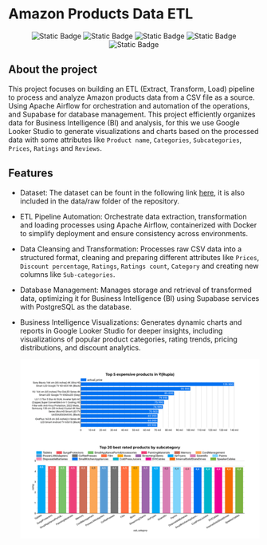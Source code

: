 <a id="readme-top"></a>
# Amazon Products Data ETL

<div align="center">
  
  ![Static Badge](https://img.shields.io/badge/v3.12.3-blue?label=Python)
  ![Static Badge](https://img.shields.io/badge/v2.10.2-red?label=Apache-Airflow)
  ![Static Badge](https://img.shields.io/badge/v2.2.3-purple?label=Pandas)
  ![Static Badge](https://img.shields.io/badge/v27.2.0-darkblue?label=Docker)
  ![Static Badge](https://img.shields.io/badge/Google%20Looker%20Studio-white)




</div>

## About the project
This project focuses on building an ETL (Extract, Transform, Load) pipeline to process and analyze Amazon products data from a CSV file as a source. Using Apache Airflow for orchestration and automation of the operations, and Supabase for database management. This project efficiently organizes data for Business Intelligence (BI) and analysis, for this we use Google Looker Studio to generate visualizations and charts based on the processed data with some attributes like `Product name`, `Categories`, `Subcategories`, `Prices`, `Ratings` and `Reviews`.

## Features
- Dataset: The dataset can be fount in the following link [here](https://www.kaggle.com/datasets/karkavelrajaj/amazon-sales-dataset), it is also included in the data/raw folder of the repository.
- ETL Pipeline Automation: Orchestrate data extraction, transformation and loading processes using Apache Airflow, containerized with Docker to simplify deployment and ensure consistency across environments.
- Data Cleansing and Transformation: Processes raw CSV data into a structured format, cleaning and preparing different attributes like `Prices`, `Discount percentage`, `Ratings`, `Ratings count`, `Category` and creating new columns like `Sub-categories`.
- Database Management: Manages storage and retrieval of transformed data, optimizing it for Business Intelligence (BI) using Supabase services with PostgreSQL as the database.
- Business Intelligence Visualizations: Generates dynamic charts and reports in Google Looker Studio for deeper insights, including visualizations of popular product categories, rating trends, pricing distributions, and discount analytics.

  <div align="center">
    <img src="images/Amazon_products_report-3.png" alt="amazon_products_report3" width="auto" height="auto"/>
  </div>
